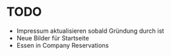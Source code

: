 # TODO

- Impressum aktualisieren sobald Gründung durch ist
- Neue Bilder für Startseite
- Essen in Company Reservations
